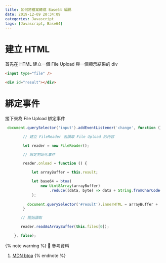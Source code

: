 ```yaml
---
title: 如何將檔案轉成 Base64 編碼
date: 2019-12-09 20:34:09
categories: Javascript
tags: [Javascript, Base64]
---
```


# 建立 HTML
首先在 HTML 建立一個 File Upload 與一個顯示結果的 div

```html
<input type="file" />

<div id="result"></div>
```

<!--more-->

# 綁定事件

接下來為 File Upload 綁定事件

```javascript
 document.querySelector('input').addEventListener('change', function () {

        // 建立 FileReader 去讀取 File Upload 的內容

        let reader = new FileReader();

        // 設定初始化事件

        reader.onload = function () {

            let arrayBuffer = this.result;

            let base64 = btoa(
                new Uint8Array(arrayBuffer)
                    .reduce((data, byte) => data + String.fromCharCode(byte), '')
            );
        
          document.querySelector('#result').innerHTML = arrayBuffer + '  ' + arrayBuffer.byteLength;    
        }

       // 開始讀取

       reader.readAsArrayBuffer(this.files[0]);

    }, false);
```

{% note warning %}
📜 參考資料
1. [MDN btoa](https://developer.mozilla.org/en-US/docs/Web/API/WindowOrWorkerGlobalScope/btoa)
{% endnote %}